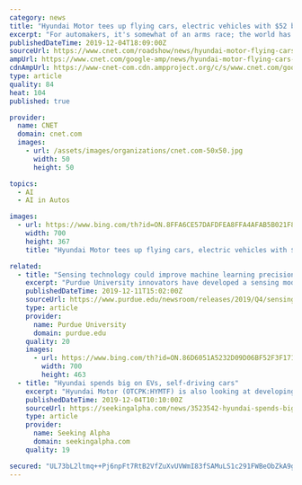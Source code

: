 ```yaml
---
category: news
title: "Hyundai Motor tees up flying cars, electric vehicles with $52 billion investment"
excerpt: "For automakers, it's somewhat of an arms race; the world has become a battle of bringing advanced technology to market first as self-driving cars, electric vehicles and even flying cars flirt with, or have become, a mainstream reality. To the tune of $52 billion, Hyundai Motor will be ready. The South Korean automaker, which owns Hyundai and ..."
publishedDateTime: 2019-12-04T18:09:00Z
sourceUrl: https://www.cnet.com/roadshow/news/hyundai-motor-flying-cars-electric-vehicles-investment/
ampUrl: https://www.cnet.com/google-amp/news/hyundai-motor-flying-cars-electric-vehicles-investment/
cdnAmpUrl: https://www-cnet-com.cdn.ampproject.org/c/s/www.cnet.com/google-amp/news/hyundai-motor-flying-cars-electric-vehicles-investment/
type: article
quality: 84
heat: 104
published: true

provider:
  name: CNET
  domain: cnet.com
  images:
    - url: /assets/images/organizations/cnet.com-50x50.jpg
      width: 50
      height: 50

topics:
  - AI
  - AI in Autos

images:
  - url: https://www.bing.com/th?id=ON.8FFA6CE57DAFDFEA8FFA4AFAB5B021F8
    width: 700
    height: 367
    title: "Hyundai Motor tees up flying cars, electric vehicles with $52 billion investment"

related:
  - title: "Sensing technology could improve machine learning precision for manufacturing, electric vehicles, smart homes"
    excerpt: "Purdue University innovators have developed a sensing module that works with machine learning for applications ranging from electric cars to manufacturing and home design. The technology is a small and noninvasive sensor that monitors electric currents. A video about the technology is available at https://youtu.be/1iuZNYcedZc. “We have ..."
    publishedDateTime: 2019-12-11T15:02:00Z
    sourceUrl: https://www.purdue.edu/newsroom/releases/2019/Q4/sensing-technology-could-improve-machine-learning-precision-for-manufacturing,-electric-vehicles,-smart-homes.html
    type: article
    provider:
      name: Purdue University
      domain: purdue.edu
    quality: 20
    images:
      - url: https://www.bing.com/th?id=ON.86D6051A5232D09D06BF52F3F17165DF
        width: 700
        height: 463
  - title: "Hyundai spends big on EVs, self-driving cars"
    excerpt: "Hyundai Motor (OTCPK:HYMTF) is also looking at developing flying cars, which could be commercialized ahead of the most advanced self-driving cars, according to executive vice chairman Euisun Chung."
    publishedDateTime: 2019-12-04T10:10:00Z
    sourceUrl: https://seekingalpha.com/news/3523542-hyundai-spends-big-on-evs-self-driving-cars
    type: article
    provider:
      name: Seeking Alpha
      domain: seekingalpha.com
    quality: 19

secured: "UL73bL2ltmq++Pj6npFt7RtB2VfZuXvUVWmI83fSAMuLS1c291FWBeObZkA9gPKAlZPngqst3tUlGSopy9xt+XK2z6lB9lGLBkZho1D/ibiFZ2NjwCxklmeUonGI+0+4lP3ZABZjXe/vlY4spNV7kIzVUGNHKCL+iwQQ7UoD8MvwgHAqIjJ0VdbJKb1lKBe08i4X2L0evPS/iiAuOBbwCp7E1X5I7JwetELUrBcJAy2si9Ha0SXzyBCjH71PmNjBtnJLxEdi+5B1ljcpwITEjA==;42vBiXiryHvatRtIkkfotw=="
---
```


